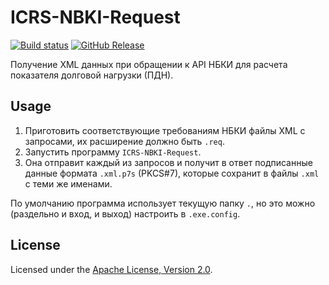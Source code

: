 # ICRS-NBKI-Request
                   
[![Build status]][appveyor]
[![GitHub Release]][releases]

Получение XML данных при обращении к API НБКИ для расчета показателя долговой
нагрузки (ПДН).

## Usage

1. Приготовить соответствующие требованиям НБКИ файлы XML с запросами,
их расширение должно быть `.req`.
2. Запустить программу `ICRS-NBKI-Request`.
3. Она отправит каждый из запросов и получит в ответ подписанные данные
формата `.xml.p7s` (PKCS#7), которые сохранит в файлы `.xml` с теми же
именами.

По умолчанию программа использует текущую папку `.`, но это можно
(раздельно и вход, и выход) настроить в `.exe.config`.

## License

Licensed under the [Apache License, Version 2.0].

[Apache License, Version 2.0]: http://www.apache.org/licenses/LICENSE-2.0 "LICENSE"

[appveyor]: https://ci.appveyor.com/project/diev/icrs-nbki-request
[releases]: https://github.com/diev/ICRS-NBKI-Request/releases/latest

[Build status]: https://ci.appveyor.com/api/projects/status/q83mpd646lprhc42?svg=true
[GitHub Release]: https://img.shields.io/github/release/diev/ICRS-NBKI-Request.svg
